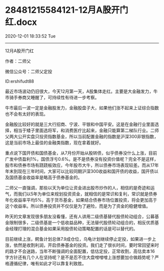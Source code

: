 # 28481215584121-12月A股开门红.docx

2020-12-01 18:33:52 Tue

----

12月A股开门红

作者：二师父

微信公众号：二师父定投

ID:ershifudt88

最近市场波动仍旧很大，今天12月第一天，A股集体走红。主要是大金融发力，牛市骑手券商又睡醒了，可持续性有待进一步考察。

牛市最后一波一定是金融股发力，金融股盘子大，如果他们涨不起来上证综合指数也不会有太好的表现。

金融股比较好的就是三大行招商、宁波、平银和中国平安。这是在金融行业里面选择，相当于矮子里面选将军，和消费医疗比起来，金融只能算第二梯队行业。二师父两大公开实盘只投资指数基金，所以当前配置金融的指数是沪深300非银指数，这是当前市场上最佳的金融类指数，现在拿着就好。

重点说下国开债和国债基金，从7月份开始从股转债，似乎债券没什么上涨，目前广发中债盈利1%，国债浮亏0\.6%。是不是债券没有投资价值呢？完全不是这样，股市和债券市场有跷跷板效应，今年股市大牛，所以债券市场表现较差。而从17年年末到现在三年时间，大家可以比较同期沪深300收益和国开债的收益，国开债以及国债基金收益率是略高于债券基金的。

二师父一直强调，那些以天为单位让资金进出股市炒作的人，相信的是奇迹和运气，而我们以5年为单位来规划投资资金，就相信的是常识和复利，常识就是债券年化收益率平均5%，高于货币基金，如果结合债券市场位置投资，将会更加高于这个收益率。所以债券投资并不仅仅是为了避险，而是为了资金的稳健增值。

昨天的文章发现很多朋友没看懂，还有人讲用二级债基替代股债轮动组合，公募基金限制很多，二级债基是一个低收益品种，无法替代股债轮动组合的，相反优质基金经理打理的混合基金如果采用股债轮动策略配置的话是可以替代的。

目前继续上涨，鳄鱼计划总体7\.9成仓位，乌龟计划继续停止定投，如果进一步上涨，依然是收割利润，开启债券基金的投资。我们走了很长时间，要时常回望来时的路才不会迷路，当年不断强调的全面配置，低估定投，正常收割，高估卖本16字方针还有几个人在坚持呢？是不是忍不住大盘噌噌噌上涨想要加仓做趋势呢？严格遵循纪律，唯有如此才可以靠复利致胜。

